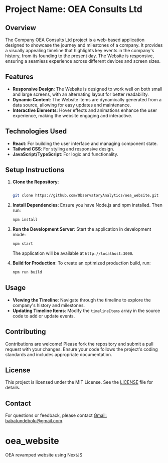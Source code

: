 
# Project Name: OEA Consults Ltd

## Overview

The Company OEA Consults Ltd project is a web-based application designed to showcase the journey and milestones of a company. It provides a visually appealing timeline that highlights key events in the 
company's history, from its founding to the present day. The Website is responsive, ensuring a seamless experience across different devices and screen sizes.

## Features

- **Responsive Design**: The Website is designed to work well on both small and large screens, with an alternating layout for better readability.
- **Dynamic Content**: The Website items are dynamically generated from a data source, allowing for easy updates and maintenance.
- **Interactive Elements**: Hover effects and animations enhance the user experience, making the website engaging and interactive.

## Technologies Used

- **React**: For building the user interface and managing component state.
- **Tailwind CSS**: For styling and responsive design.
- **JavaScript/TypeScript**: For logic and functionality.

## Setup Instructions

1. **Clone the Repository**:
   ```bash

   git clone https://github.com/ObservatoryAnalytics/oea_website.git

   ```

2. **Install Dependencies**:
   Ensure you have Node.js and npm installed. Then run:
   ```bash
   npm install
   ```

3. **Run the Development Server**:
   Start the application in development mode:
   ```bash
   npm start
   ```
   The application will be available at `http://localhost:3000`.

4. **Build for Production**:
   To create an optimized production build, run:
   ```bash
   npm run build
   ```

## Usage

- **Viewing the Timeline**: Navigate through the timeline to explore the company's history and milestones.
- **Updating Timeline Items**: Modify the `timelineItems` array in the source code to add or update events.

## Contributing

Contributions are welcome! Please fork the repository and submit a pull request with your changes. Ensure your code follows the project's coding standards and includes appropriate documentation.

## License

This project is licensed under the MIT License. See the [LICENSE](LICENSE) file for details.

## Contact

For questions or feedback, please contact [Gmail: babatundebolu@gmail.com](Linkdin:https://www.linkedin.com/feed/).


# oea_website
OEA revamped website using NextJS
